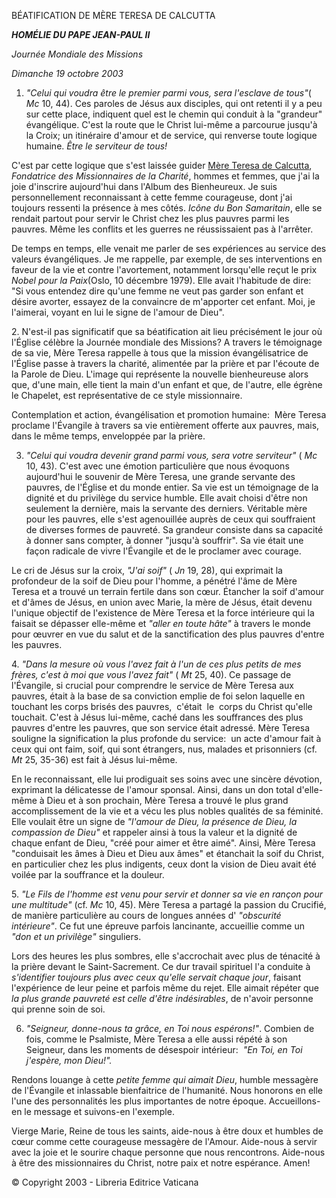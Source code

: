BÉATIFICATION DE MÈRE TERESA DE CALCUTTA

***HOMÉLIE DU PAPE JEAN-PAUL II***

*Journée Mondiale des Missions*

*Dimanche 19 octobre 2003*

1. *"Celui qui voudra être le premier parmi vous, sera l'esclave de tous"*( *Mc* 10, 44). Ces paroles de Jésus aux disciples, qui ont retenti il y a peu sur cette place, indiquent quel est le chemin qui conduit à la "grandeur" évangélique. C'est la route que le Christ lui-même a parcourue jusqu'à la Croix; un itinéraire d'amour et de service, qui renverse toute logique humaine. *Être le serviteur de tous!*

C'est par cette logique que s'est laissée guider [Mère Teresa de Calcutta](http://www.vatican.va/news_services/liturgy/saints/ns_lit_doc_20031019_madre-teresa_fr.html), *Fondatrice des Missionnaires de la Charité*, hommes et femmes, que j'ai la joie d'inscrire aujourd'hui dans l'Album des Bienheureux. Je suis personnellement reconnaissant à cette femme courageuse, dont j'ai toujours ressenti la présence à mes côtés. *Icône du Bon Samaritain*, elle se rendait partout pour servir le Christ chez les plus pauvres parmi les pauvres. Même les conflits et les guerres ne réussissaient pas à l'arrêter.

De temps en temps, elle venait me parler de ses expériences au service des valeurs évangéliques. Je me rappelle, par exemple, de ses interventions en faveur de la vie et contre l'avortement, notamment lorsqu'elle reçut le prix *Nobel pour la Paix*(Oslo, 10 décembre 1979). Elle avait l'habitude de dire:  "Si vous entendez dire qu'une femme ne veut pas garder son enfant et désire avorter, essayez de la convaincre de m'apporter cet enfant. Moi, je l'aimerai, voyant en lui le signe de l'amour de Dieu".

2. N'est-il pas significatif que sa béatification ait lieu précisément le jour où l'Église célèbre la Journée mondiale des Missions? A travers le témoignage de sa vie, Mère Teresa rappelle à tous que la mission évangélisatrice de l'Église passe à travers la charité, alimentée par la prière et par l'écoute de la Parole de Dieu. L'image qui représente la nouvelle bienheureuse alors que, d'une main, elle tient la main d'un enfant et que, de l'autre, elle égrène le Chapelet, est représentative de ce style missionnaire.

Contemplation et action, évangélisation et promotion humaine:  Mère Teresa proclame l'Évangile à travers sa vie entièrement offerte aux pauvres, mais, dans le même temps, enveloppée par la prière.

3. *"Celui qui voudra devenir grand parmi vous, sera votre serviteur"* ( *Mc* 10, 43). C'est avec une émotion particulière que nous évoquons aujourd'hui le souvenir de Mère Teresa, une grande servante des pauvres, de l'Église et du monde entier. Sa vie est un témoignage de la dignité et du privilège du service humble. Elle avait choisi d'être non seulement la dernière, mais la servante des derniers. Véritable mère pour les pauvres, elle s'est agenouillée auprès de ceux qui souffraient de diverses formes de pauvreté. Sa grandeur consiste dans sa capacité à donner sans compter, à donner "jusqu'à souffrir". Sa vie était une façon radicale de vivre l'Évangile et de le proclamer avec courage.

Le cri de Jésus sur la croix, *"J'ai soif"* ( *Jn* 19, 28), qui exprimait la profondeur de la soif de Dieu pour l'homme, a pénétré l'âme de Mère Teresa et a trouvé un terrain fertile dans son cœur. Étancher la soif d'amour et d'âmes de Jésus, en union avec Marie, la mère de Jésus, était devenu l'unique objectif de l'existence de Mère Teresa et la force intérieure qui la faisait se dépasser elle-même et *"aller en toute hâte"* à travers le monde pour œuvrer en vue du salut et de la sanctification des plus pauvres d'entre les pauvres.

4. *"Dans la mesure où vous l'avez fait à l'un de ces plus petits de mes frères, c'est à moi que vous l'avez fait"* ( *Mt* 25, 40). Ce passage de l'Évangile, si crucial pour comprendre le service de Mère Teresa aux pauvres, était à la base de sa conviction emplie de foi selon laquelle en touchant les corps brisés des pauvres,  c'était  le  corps du Christ qu'elle touchait. C'est à Jésus lui-même, caché dans les souffrances des plus pauvres d'entre les pauvres, que son service était adressé. Mère Teresa souligne la signification la plus profonde du service:  un acte d'amour fait à ceux qui ont faim, soif, qui sont étrangers, nus, malades et prisonniers (cf. *Mt* 25, 35-36) est fait à Jésus lui-même.

En le reconnaissant, elle lui prodiguait ses soins avec une sincère dévotion, exprimant la délicatesse de l'amour sponsal. Ainsi, dans un don total d'elle-même à Dieu et à son prochain, Mère Teresa a trouvé le plus grand accomplissement de la vie et a vécu les plus nobles qualités de sa féminité. Elle voulait être un signe de *"l'amour de Dieu, la présence de Dieu, la compassion de Dieu"* et rappeler ainsi à tous la valeur et la dignité de chaque enfant de Dieu, "créé pour aimer et être aimé". Ainsi, Mère Teresa "conduisait les âmes à Dieu et Dieu aux âmes" et étanchait la soif du Christ, en particulier chez les plus indigents, ceux dont la vision de Dieu avait été voilée par la souffrance et la douleur.

5. *"Le Fils de l'homme est venu pour servir et donner sa vie en rançon pour une multitude"* (cf. *Mc* 10, 45). Mère Teresa a partagé la passion du Crucifié, de manière particulière au cours de longues années d' *"obscurité intérieure"*. Ce fut une épreuve parfois lancinante, accueillie comme un *"don et un privilège"* singuliers.

Lors des heures les plus sombres, elle s'accrochait avec plus de ténacité à la prière devant le Saint-Sacrement. Ce dur travail spirituel l'a conduite à *s'identifier toujours plus avec ceux qu'elle servait chaque jour*, faisant l'expérience de leur peine et parfois même du rejet. Elle aimait répéter que *la plus grande pauvreté est celle d'être indésirables*, de n'avoir personne qui prenne soin de soi.

6. *"Seigneur, donne-nous ta grâce, en Toi nous espérons!"*. Combien de fois, comme le Psalmiste, Mère Teresa a elle aussi répété à son Seigneur, dans les moments de désespoir intérieur:  *"En Toi, en Toi j'espère, mon Dieu!".*

Rendons louange à cette *petite femme qui aimait Dieu*, humble messagère de l'Évangile et inlassable bienfaitrice de l'humanité. Nous honorons en elle l'une des personnalités les plus importantes de notre époque. Accueillons-en le message et suivons-en l'exemple.

Vierge Marie, Reine de tous les saints, aide-nous à être doux et humbles de cœur comme cette courageuse messagère de l'Amour. Aide-nous à servir avec la joie et le sourire chaque personne que nous rencontrons. Aide-nous à être des missionnaires du Christ, notre paix et notre espérance. Amen!

© Copyright 2003 - Libreria Editrice Vaticana